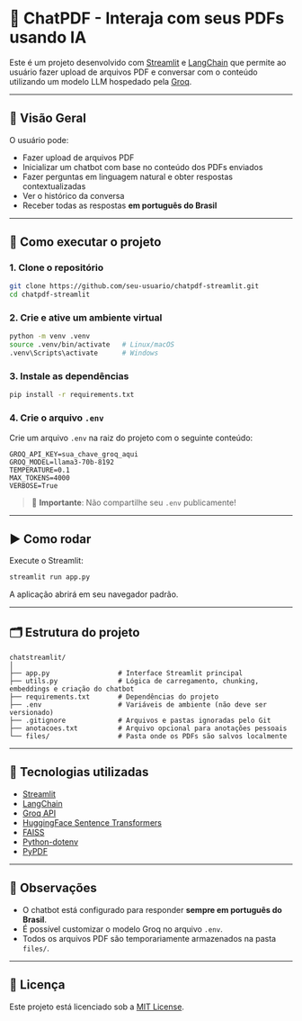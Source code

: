 # 🤖 ChatPDF - Interaja com seus PDFs usando IA

Este é um projeto desenvolvido com [Streamlit](https://streamlit.io/) e [LangChain](https://www.langchain.com/) que permite ao usuário fazer upload de arquivos PDF e conversar com o conteúdo utilizando um modelo LLM hospedado pela [Groq](https://groq.com/).

---

## 📸 Visão Geral

O usuário pode:

- Fazer upload de arquivos PDF
- Inicializar um chatbot com base no conteúdo dos PDFs enviados
- Fazer perguntas em linguagem natural e obter respostas contextualizadas
- Ver o histórico da conversa
- Receber todas as respostas **em português do Brasil**

---

## 🚀 Como executar o projeto

### 1. Clone o repositório

```bash
git clone https://github.com/seu-usuario/chatpdf-streamlit.git
cd chatpdf-streamlit
```

### 2. Crie e ative um ambiente virtual

```bash
python -m venv .venv
source .venv/bin/activate   # Linux/macOS
.venv\Scripts\activate      # Windows
```

### 3. Instale as dependências

```bash
pip install -r requirements.txt
```

### 4. Crie o arquivo `.env`

Crie um arquivo `.env` na raiz do projeto com o seguinte conteúdo:

```env
GROQ_API_KEY=sua_chave_groq_aqui
GROQ_MODEL=llama3-70b-8192
TEMPERATURE=0.1
MAX_TOKENS=4000
VERBOSE=True
```

> 🔐 **Importante**: Não compartilhe seu `.env` publicamente!

---

## ▶️ Como rodar

Execute o Streamlit:

```bash
streamlit run app.py
```

A aplicação abrirá em seu navegador padrão.

---

## 🗂 Estrutura do projeto

```
chatstreamlit/
│
├── app.py                 # Interface Streamlit principal
├── utils.py               # Lógica de carregamento, chunking, embeddings e criação do chatbot
├── requirements.txt       # Dependências do projeto
├── .env                   # Variáveis de ambiente (não deve ser versionado)
├── .gitignore             # Arquivos e pastas ignoradas pelo Git
├── anotacoes.txt          # Arquivo opcional para anotações pessoais
└── files/                 # Pasta onde os PDFs são salvos localmente
```

---

## 🧠 Tecnologias utilizadas

- [Streamlit](https://streamlit.io/)
- [LangChain](https://www.langchain.com/)
- [Groq API](https://console.groq.com/)
- [HuggingFace Sentence Transformers](https://www.sbert.net/)
- [FAISS](https://faiss.ai/)
- [Python-dotenv](https://pypi.org/project/python-dotenv/)
- [PyPDF](https://pypi.org/project/pypdf/)

---

## 📌 Observações

- O chatbot está configurado para responder **sempre em português do Brasil**.
- É possível customizar o modelo Groq no arquivo `.env`.
- Todos os arquivos PDF são temporariamente armazenados na pasta `files/`.

---

## 📄 Licença

Este projeto está licenciado sob a [MIT License](LICENSE).
